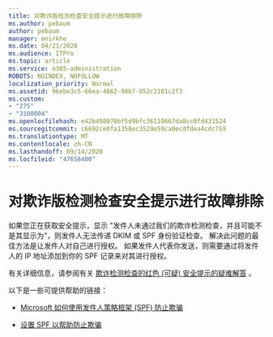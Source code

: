 ```yaml
---
title: 对欺诈版检测检查安全提示进行故障排除
ms.author: pebaum
author: pebaum
manager: mnirkhe
ms.date: 04/21/2020
ms.audience: ITPro
ms.topic: article
ms.service: o365-administration
ROBOTS: NOINDEX, NOFOLLOW
localization_priority: Normal
ms.assetid: 96ebe3c5-66ea-4662-98b7-052c2181c2f3
ms.custom:
- "275"
- "3100004"
ms.openlocfilehash: e42b498070bf5d9bfc36110667da8cc0fd431524
ms.sourcegitcommit: c6692ce0fa1358ec3529e59ca0ecdfdea4cdc759
ms.translationtype: MT
ms.contentlocale: zh-CN
ms.lasthandoff: 09/14/2020
ms.locfileid: "47658400"
---
```

# <a name="troubleshooting-the-safety-tip-for-fraud-detection-checks"></a>对欺诈版检测检查安全提示进行故障排除

如果您正在获取安全提示，显示 "发件人未通过我们的欺诈检测检查，并且可能不是其显示为"，则发件人无法传递 DKIM 或 SPF 身份验证检查。 解决此问题的最佳方法是让发件人对自己进行授权。 如果发件人代表你发送，则需要通过将发件人的 IP 地址添加到你的 SPF 记录来对其进行授权。
  
有关详细信息，请参阅有关 [欺诈检测检查的红色 (可疑) 安全提示的疑难解答](https://blogs.msdn.microsoft.com/tzink/2016/11/02/troubleshooting-the-red-suspicious-safety-tip-for-fraud-detection-checks/) 。
  
以下是一些可提供帮助的链接：
  
- [Microsoft 如何使用发件人策略框架 (SPF) 防止欺骗](https://docs.microsoft.com/microsoft-365/security/office-365-security/how-office-365-uses-spf-to-prevent-spoofing)

- [设置 SPF 以帮助防止欺骗](https://docs.microsoft.com/microsoft-365/security/office-365-security/set-up-spf-in-office-365-to-help-prevent-spoofing)
